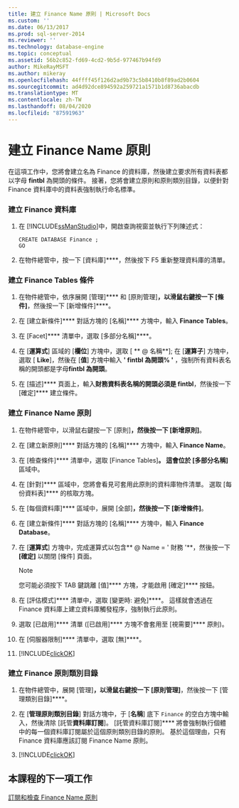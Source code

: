 ```yaml
---
title: 建立 Finance Name 原則 | Microsoft Docs
ms.custom: ''
ms.date: 06/13/2017
ms.prod: sql-server-2014
ms.reviewer: ''
ms.technology: database-engine
ms.topic: conceptual
ms.assetid: 56b2c852-fd69-4cd2-9b5d-977467b94fd9
author: MikeRayMSFT
ms.author: mikeray
ms.openlocfilehash: 44ffff45f126d2ad9b73c5b8410b8f89ad2b0604
ms.sourcegitcommit: ad4d92dce894592a259721a1571b1d8736abacdb
ms.translationtype: MT
ms.contentlocale: zh-TW
ms.lasthandoff: 08/04/2020
ms.locfileid: "87591963"
---
```

# <a name="create-the-finance-name-policy"></a>建立 Finance Name 原則
   在這項工作中，您將會建立名為 Finance 的資料庫，然後建立要求所有資料表都以字母 **fintbl** 為開頭的條件。 接著，您將會建立原則和原則類別目錄，以便針對 Finance 資料庫中的資料表強制執行命名標準。  
  
### <a name="to-create-the-finance-database"></a>建立 Finance 資料庫  
  
1.  在 [!INCLUDE[ssManStudio](../../includes/ssmanstudio-md.md)]中，開啟查詢視窗並執行下列陳述式：  
  
    ```  
    CREATE DATABASE Finance ;  
    GO  
    ```  
  
2.  在物件總管中，按一下 [資料庫]****，然後按下 F5 重新整理資料庫的清單。  
  
### <a name="to-create-the-finance-tables-condition"></a>建立 Finance Tables 條件  
  
1.  在物件總管中，依序展開 [管理]**** 和 [原則管理]****，以滑鼠右鍵按一下 [條件]****，然後按一下 [新增條件]****。  
  
2.  在 [建立新條件]**** 對話方塊的 [名稱]**** 方塊中，輸入 **Finance Tables**。  
  
3.  在 [Facet]**** 清單中，選取 [多部分名稱]****。  
  
4.  在 [**運算式**] 區域的 [**欄位**] 方塊中，選取 [ ** \@ 名稱**]; 在 [**運算子**] 方塊中，選取 [ **Like**]，然後在 [**值**] 方塊中輸入 **' fintbl 為開頭% '** ，強制所有資料表名稱的開頭都是字母**fintbl 為開頭**。  
  
5.  在 [描述]**** 頁面上，輸入**財務資料表名稱的開頭必須是 fintbl**，然後按一下 [確定]**** 建立條件。  
  
### <a name="to-create-the-finance-name-policy"></a>建立 Finance Name 原則  
  
1.  在物件總管中，以滑鼠右鍵按一下 [原則]****，然後按一下 [新增原則]****。  
  
2.  在 [建立新原則]**** 對話方塊的 [名稱]**** 方塊中，輸入 **Finance Name**。  
  
3.  在 [檢查條件]**** 清單中，選取 [Finance Tables]****。 這會位於 [多部分名稱]**** 區域中。  
  
4.  在 [針對]**** 區域中，您將會看見可套用此原則的資料庫物件清單。 選取 [每份資料表]**** 的核取方塊。  
  
5.  在 [每個資料庫]**** 區域中，展開 [全部]****，然後按一下 [新增條件]****。  
  
6.  在 [建立新條件]**** 對話方塊的 [名稱]**** 方塊中，輸入 **Finance Database**。  
  
7.  在 [**運算式**] 方塊中，完成運算式以包含** \@ Name = ' 財務 '**，然後按一下 **[確定]** 以關閉 [條件] 頁面。  
  
    > [!NOTE]  
    >  您可能必須按下 TAB 鍵跳離 [值]**** 方塊，才能啟用 [確定]**** 按鈕。  
  
8.  在 [評估模式]**** 清單中，選取 [變更時: 避免]****。 這樣就會透過在 Finance 資料庫上建立資料庫觸發程序，強制執行此原則。  
  
9. 選取 [已啟用]**** 清單 ([已啟用]**** 方塊不會套用至 [視需要]**** 原則)。  
  
10. 在 [伺服器限制]**** 清單中，選取 [無]****。  
  
11. [!INCLUDE[clickOK](../../includes/clickok-md.md)]  
  
### <a name="to-create-the-finance-policy-category"></a>建立 Finance 原則類別目錄  
  
1.  在物件總管中，展開 [管理]****，以滑鼠右鍵按一下 [原則管理]****，然後按一下 [管理類別目錄]****。  
  
2.  在 [**管理原則類別目錄**] 對話方塊中，于 [**名稱**] 底下 `Finance` 的空白方塊中輸入，然後清除 [託管**資料庫訂閱**]。 [託管資料庫訂閱]**** 將會強制執行個體中的每一個資料庫訂閱屬於這個原則類別目錄的原則。 基於這個理由，只有 Finance 資料庫應該訂閱 Finance Name 原則。  
  
3.  [!INCLUDE[clickOK](../../includes/clickok-md.md)]  
  
## <a name="next-task-in-lesson"></a>本課程的下一項工作  
 [訂閱和檢查 Finance Name 原則](lesson-2-2-subscribe-to-and-check-the-finance-name-policy.md)  
  
  
